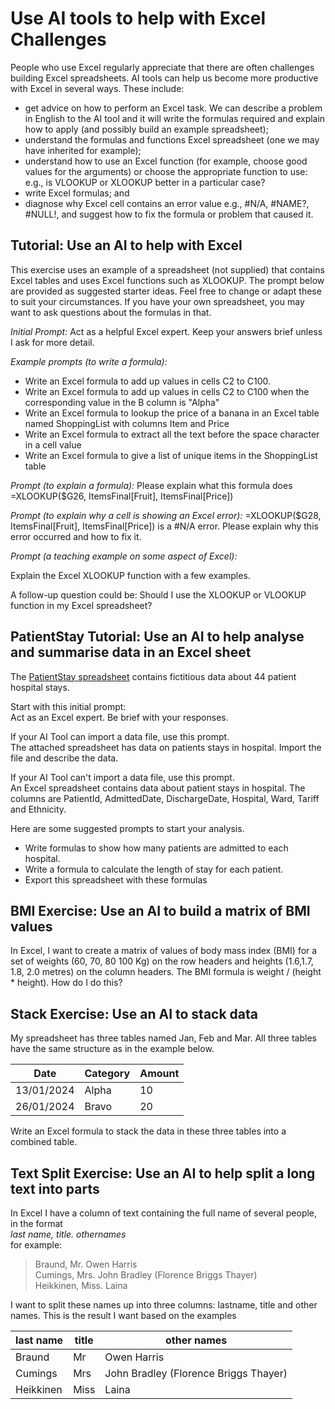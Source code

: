 # Use AI tools to help with Excel Challenges

People who use Excel regularly appreciate that there are often challenges building Excel spreadsheets.  AI tools can help us become more productive with Excel in several ways. These include:
* get advice on how to perform an Excel task.  We can describe a problem in English to the AI tool and it will write the formulas required and explain how to apply (and possibly build an example spreadsheet);
* understand the formulas and functions Excel spreadsheet (one we may have inherited for example);
* understand how to use an Excel function (for example, choose good values for the arguments) or choose the appropriate function to use: e.g., is VLOOKUP or XLOOKUP better in a particular case?
* write Excel formulas; and 
* diagnose why Excel cell contains an error value e.g., #N/A, #NAME?, #NULL!, and suggest how to fix the formula or problem that caused it.

## Tutorial: Use an AI to help with Excel 

This exercise uses an example of a spreadsheet (not supplied) that contains Excel tables and uses Excel functions such as XLOOKUP. The prompt below are provided as suggested starter ideas.  Feel free to change or adapt these to suit your circumstances.  If you have your own spreadsheet, you may want to ask questions about the formulas in that.  

_Initial Prompt:_
Act as a helpful Excel expert.  Keep your answers brief unless I ask for more detail.

_Example prompts (to write a formula):_
* Write an Excel formula to add up values in cells C2 to C100.
* Write an Excel formula to add up values in cells C2 to C100 when the corresponding value in the B column is "Alpha"
* Write an Excel formula to lookup the price of a banana in an Excel table named ShoppingList with columns Item and Price
* Write an Excel formula to extract all the text before the space character in a cell value
* Write an Excel formula to give a list of unique items in the ShoppingList table

_Prompt (to explain a formula):_
Please explain what this formula does  
=XLOOKUP($G26, ItemsFinal[Fruit], ItemsFinal[Price])

_Prompt (to explain why a cell is showing an Excel error):_
=XLOOKUP($G28, ItemsFinal[Fruit], ItemsFinal[Price]) is a #N/A error.  Please explain why this error occurred and how to fix it.

_Prompt (a teaching example on some aspect of Excel):_

Explain the Excel XLOOKUP function with a few examples.

A follow-up question could be: Should I use the XLOOKUP or VLOOKUP function in my Excel spreadsheet?

## PatientStay Tutorial: Use an AI to help analyse and summarise data in an Excel sheet

The [PatientStay spreadsheet](./Resources/PatientStay.xlsx) contains fictitious data about 44 patient hospital stays.  

Start with this initial prompt:  
Act as an Excel expert. Be brief with your responses.

If your AI Tool can import a data file, use this prompt.  
The attached spreadsheet has data on patients stays in hospital.  Import the file and describe the data.

If your AI Tool can't import a data file, use this prompt.  
An Excel spreadsheet contains data about patient stays in hospital. The columns are PatientId, AdmittedDate, DischargeDate, Hospital, Ward, Tariff and Ethnicity.

Here are some suggested prompts to start your analysis.
* Write formulas to show how many patients are admitted to each hospital.
* Write a formula to calculate the length of stay for each patient.
* Export this spreadsheet with these formulas

## BMI Exercise: Use an AI to build a matrix of BMI values

In Excel, I want to create a matrix  of values of body mass index (BMI) for a set of weights (60, 70, 80 100 Kg) on the row headers and  heights (1.6,1.7, 1.8, 2.0 metres) on the column headers.  The BMI formula is weight / (height * height).  How do I do this?

## Stack Exercise: Use an AI to stack data

My spreadsheet has three tables named Jan, Feb and Mar. All three  tables have the same structure as in the example below.

| Date       | Category | Amount |
|------------|----------|--------|
| 13/01/2024 | Alpha    | 10     |
| 26/01/2024 | Bravo    | 20     |

Write an Excel formula to stack the data in these three tables into a combined table.

## Text Split Exercise: Use an AI to help split a long text into parts

In Excel I have a column of text containing the full name of several people, in the format  
 _last name, title. othernames_  
for example:
> Braund, Mr. Owen Harris  
> Cumings, Mrs. John Bradley (Florence Briggs Thayer)  
> Heikkinen, Miss. Laina  

I want to split these names up into three columns: lastname, title and other names.
This is the result I want based on the examples

|last name | title | other names                         |
|----------|-------|-------------------------------------|
|Braund    | Mr    |Owen Harris                          |
|Cumings   |Mrs    |John Bradley (Florence Briggs Thayer)|
|Heikkinen |Miss   |Laina                                |

